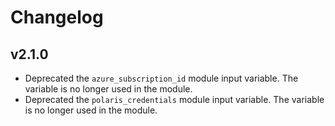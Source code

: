 # Changelog

## v2.1.0
* Deprecated the `azure_subscription_id` module input variable. The variable is no longer used in the module.
* Deprecated the `polaris_credentials` module input variable. The variable is no longer used in the module.
